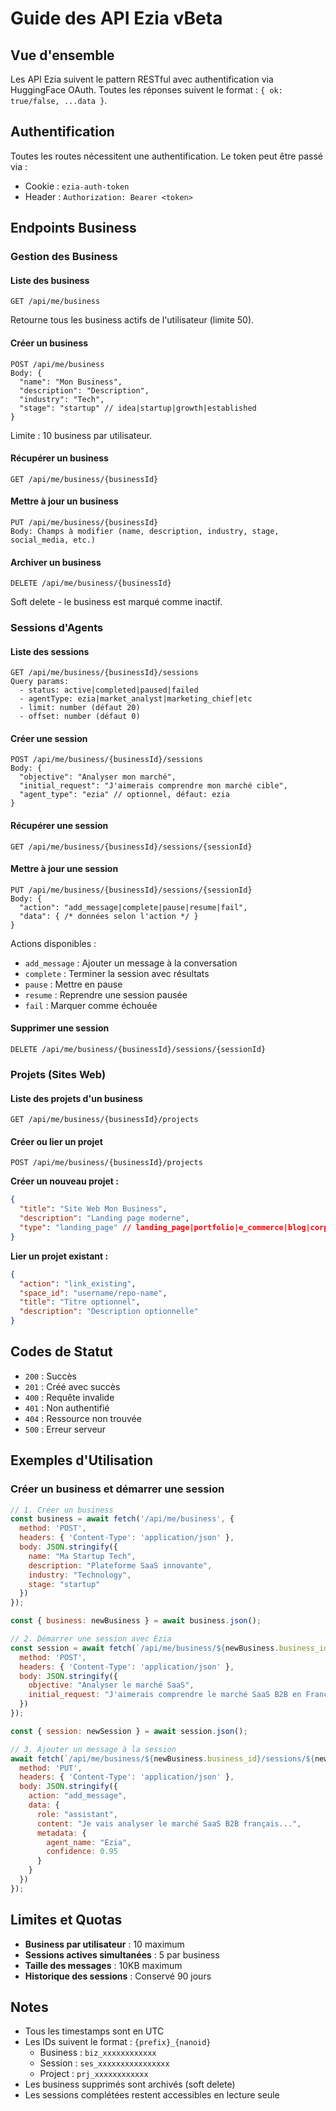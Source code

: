# Guide des API Ezia vBeta

## Vue d'ensemble

Les API Ezia suivent le pattern RESTful avec authentification via HuggingFace OAuth. Toutes les réponses suivent le format : `{ ok: true/false, ...data }`.

## Authentification

Toutes les routes nécessitent une authentification. Le token peut être passé via :
- Cookie : `ezia-auth-token` 
- Header : `Authorization: Bearer <token>`

## Endpoints Business

### Gestion des Business

#### Liste des business
```
GET /api/me/business
```
Retourne tous les business actifs de l'utilisateur (limite 50).

#### Créer un business
```
POST /api/me/business
Body: {
  "name": "Mon Business",
  "description": "Description",
  "industry": "Tech",
  "stage": "startup" // idea|startup|growth|established
}
```
Limite : 10 business par utilisateur.

#### Récupérer un business
```
GET /api/me/business/{businessId}
```

#### Mettre à jour un business
```
PUT /api/me/business/{businessId}
Body: Champs à modifier (name, description, industry, stage, social_media, etc.)
```

#### Archiver un business
```
DELETE /api/me/business/{businessId}
```
Soft delete - le business est marqué comme inactif.

### Sessions d'Agents

#### Liste des sessions
```
GET /api/me/business/{businessId}/sessions
Query params:
  - status: active|completed|paused|failed
  - agentType: ezia|market_analyst|marketing_chief|etc
  - limit: number (défaut 20)
  - offset: number (défaut 0)
```

#### Créer une session
```
POST /api/me/business/{businessId}/sessions
Body: {
  "objective": "Analyser mon marché",
  "initial_request": "J'aimerais comprendre mon marché cible",
  "agent_type": "ezia" // optionnel, défaut: ezia
}
```

#### Récupérer une session
```
GET /api/me/business/{businessId}/sessions/{sessionId}
```

#### Mettre à jour une session
```
PUT /api/me/business/{businessId}/sessions/{sessionId}
Body: {
  "action": "add_message|complete|pause|resume|fail",
  "data": { /* données selon l'action */ }
}
```

Actions disponibles :
- `add_message` : Ajouter un message à la conversation
- `complete` : Terminer la session avec résultats
- `pause` : Mettre en pause
- `resume` : Reprendre une session pausée
- `fail` : Marquer comme échouée

#### Supprimer une session
```
DELETE /api/me/business/{businessId}/sessions/{sessionId}
```

### Projets (Sites Web)

#### Liste des projets d'un business
```
GET /api/me/business/{businessId}/projects
```

#### Créer ou lier un projet
```
POST /api/me/business/{businessId}/projects
```

**Créer un nouveau projet :**
```json
{
  "title": "Site Web Mon Business",
  "description": "Landing page moderne",
  "type": "landing_page" // landing_page|portfolio|e_commerce|blog|corporate|other
}
```

**Lier un projet existant :**
```json
{
  "action": "link_existing",
  "space_id": "username/repo-name",
  "title": "Titre optionnel",
  "description": "Description optionnelle"
}
```

## Codes de Statut

- `200` : Succès
- `201` : Créé avec succès
- `400` : Requête invalide
- `401` : Non authentifié
- `404` : Ressource non trouvée
- `500` : Erreur serveur

## Exemples d'Utilisation

### Créer un business et démarrer une session

```javascript
// 1. Créer un business
const business = await fetch('/api/me/business', {
  method: 'POST',
  headers: { 'Content-Type': 'application/json' },
  body: JSON.stringify({
    name: "Ma Startup Tech",
    description: "Plateforme SaaS innovante",
    industry: "Technology",
    stage: "startup"
  })
});

const { business: newBusiness } = await business.json();

// 2. Démarrer une session avec Ezia
const session = await fetch(`/api/me/business/${newBusiness.business_id}/sessions`, {
  method: 'POST',
  headers: { 'Content-Type': 'application/json' },
  body: JSON.stringify({
    objective: "Analyser le marché SaaS",
    initial_request: "J'aimerais comprendre le marché SaaS B2B en France"
  })
});

const { session: newSession } = await session.json();

// 3. Ajouter un message à la session
await fetch(`/api/me/business/${newBusiness.business_id}/sessions/${newSession.session_id}`, {
  method: 'PUT',
  headers: { 'Content-Type': 'application/json' },
  body: JSON.stringify({
    action: "add_message",
    data: {
      role: "assistant",
      content: "Je vais analyser le marché SaaS B2B français...",
      metadata: {
        agent_name: "Ezia",
        confidence: 0.95
      }
    }
  })
});
```

## Limites et Quotas

- **Business par utilisateur** : 10 maximum
- **Sessions actives simultanées** : 5 par business
- **Taille des messages** : 10KB maximum
- **Historique des sessions** : Conservé 90 jours

## Notes

- Tous les timestamps sont en UTC
- Les IDs suivent le format : `{prefix}_{nanoid}`
  - Business : `biz_xxxxxxxxxxxx`
  - Session : `ses_xxxxxxxxxxxxxxxx`
  - Project : `prj_xxxxxxxxxxxx`
- Les business supprimés sont archivés (soft delete)
- Les sessions complétées restent accessibles en lecture seule